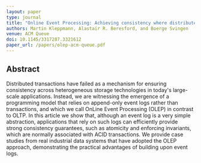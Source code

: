 ```yaml
---
layout: paper
type: journal
title: "Online Event Processing: Achieving consistency where distributed transactions have failed"
authors: Martin Kleppmann, Alastair R. Beresford, and Boerge Svingen
venue: ACM Queue
doi: 10.1145/3317287.3321612
paper_url: /papers/olep-acm-queue.pdf
---
```



Abstract
--------

Distributed transactions have failed as a mechanism for ensuring consistency across heterogeneous
storage technologies in today's large-scale applications. Instead, we are witnessing the emergence
of a programming model that relies on append-only event logs rather than transactions, and which we
call OnLine Event Processing (OLEP) in contrast to OLTP. In this article we show that, although an
event log is a very simple abstraction, applications that rely on such logs can efficiently provide
strong consistency guarantees, such as atomicity and enforcing invariants, which are normally
associated with ACID transactions. We provide case studies from real industrial data systems that
have adopted the OLEP approach, demonstrating the practical advantages of building upon event logs.
